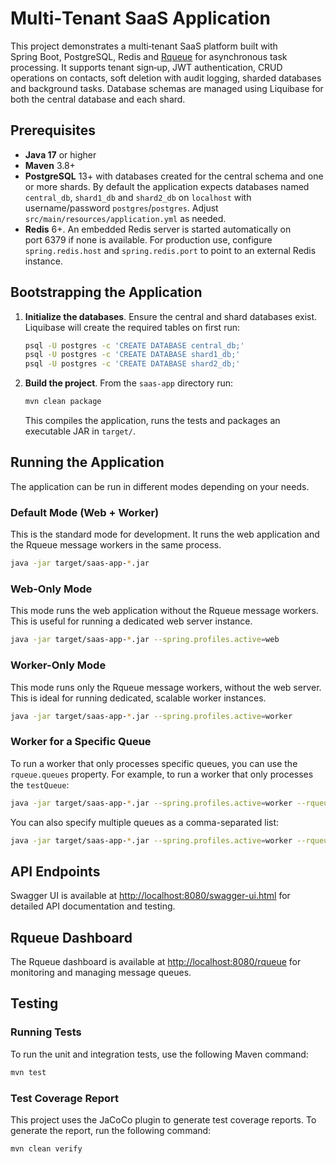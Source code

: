 # Multi‑Tenant SaaS Application

This project demonstrates a multi‑tenant SaaS platform built with Spring Boot, PostgreSQL, Redis and [Rqueue](https://github.com/sonus21/rqueue) for asynchronous task processing.  It supports tenant sign‑up, JWT authentication, CRUD operations on contacts, soft deletion with audit logging, sharded databases and background tasks.  Database schemas are managed using Liquibase for both the central database and each shard.

## Prerequisites

* **Java 17** or higher
* **Maven** 3.8+
* **PostgreSQL** 13+ with databases created for the central schema and one or more shards.  By default the application expects databases named `central_db`, `shard1_db` and `shard2_db` on `localhost` with username/password `postgres`/`postgres`.  Adjust `src/main/resources/application.yml` as needed.
* **Redis** 6+.  An embedded Redis server is started automatically on port 6379 if none is available.  For production use, configure `spring.redis.host` and `spring.redis.port` to point to an external Redis instance.

## Bootstrapping the Application

1. **Initialize the databases**.  Ensure the central and shard databases exist.  Liquibase will create the required tables on first run:

   ```sh
   psql -U postgres -c 'CREATE DATABASE central_db;'
   psql -U postgres -c 'CREATE DATABASE shard1_db;'
   psql -U postgres -c 'CREATE DATABASE shard2_db;'
   ```

2. **Build the project**.  From the `saas-app` directory run:

   ```sh
   mvn clean package
   ```

   This compiles the application, runs the tests and packages an executable JAR in `target/`.

## Running the Application

The application can be run in different modes depending on your needs.

### Default Mode (Web + Worker)

This is the standard mode for development. It runs the web application and the Rqueue message workers in the same process.

```sh
java -jar target/saas-app-*.jar
```

### Web-Only Mode

This mode runs the web application without the Rqueue message workers. This is useful for running a dedicated web server instance.

```sh
java -jar target/saas-app-*.jar --spring.profiles.active=web
```

### Worker-Only Mode

This mode runs only the Rqueue message workers, without the web server. This is ideal for running dedicated, scalable worker instances.

```sh
java -jar target/saas-app-*.jar --spring.profiles.active=worker
```

### Worker for a Specific Queue

To run a worker that only processes specific queues, you can use the `rqueue.queues` property. For example, to run a worker that only processes the `testQueue`:

```sh
java -jar target/saas-app-*.jar --spring.profiles.active=worker --rqueue.queues=testQueue
```

You can also specify multiple queues as a comma-separated list:

```sh
java -jar target/saas-app-*.jar --spring.profiles.active=worker --rqueue.queues=testQueue,contactEventQueue
```

## API Endpoints

Swagger UI is available at [http://localhost:8080/swagger-ui.html](http://localhost:8080/swagger-ui.html) for detailed API documentation and testing.

## Rqueue Dashboard

The Rqueue dashboard is available at [http://localhost:8080/rqueue](http://localhost:8080/rqueue) for monitoring and managing message queues.

## Testing

### Running Tests

To run the unit and integration tests, use the following Maven command:

```sh
mvn test
```

### Test Coverage Report

This project uses the JaCoCo plugin to generate test coverage reports. To generate the report, run the following command:

```sh
mvn clean verify
```